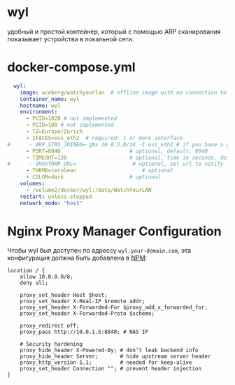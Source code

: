 # wyl
удобный и простой контейнер, который с помощью ARP сканирования показывает устройства в локальной сети.

# docker-compose.yml

```yml
  wyl:
    image: aceberg/watchyourlan  # offline image with no connection to internet
    container_name: wyl
    hostname: wyl
    environment:
      - PUID=1028 # not implemented
      - PGID=100 # not implemented
      - TZ=Europe/Zurich
      - IFACES=ovs_eth2  # required: 1 or more interface
#      - ARP_STRS_JOINED=-gNx 10.0.2.0/24 -I ovs_eth2 # if you have a guest network add it here
      - PORT=8840                      # optional, default: 8840
      - TIMEOUT=120                    # optional, time in seconds, default: 120
#      - SHOUTRRR_URL=                  # optional, set url to notify
      - THEME=cerulean                     # optional
      - COLOR=dark                     # optional
    volumes:
      - /volume2/docker/wyl:/data/WatchYourLAN
    restart: unless-stopped
    network_mode: "host"
```

# Nginx Proxy Manager Configuration
Чтобы wyl был доступен по адрессу ```wyl.your-domain.com```, эта конфигурация должна быть добавлена в [NPM](https://github.com/ageev/SmartHome/tree/master/docker/nginx-proxy-manager):

```nginx
location / {
    allow 10.0.0.0/8;
    deny all;

    proxy_set_header Host $host;
    proxy_set_header X-Real-IP $remote_addr;
    proxy_set_header X-Forwarded-For $proxy_add_x_forwarded_for;
    proxy_set_header X-Forwarded-Proto $scheme;

    proxy_redirect off;
    proxy_pass http://10.0.1.5:8840; # NAS IP

    # Security hardening
    proxy_hide_header X-Powered-By; # don’t leak backend info
    proxy_hide_header Server;       # hide upstream server header
    proxy_http_version 1.1;         # needed for keep-alive
    proxy_set_header Connection ""; # prevent header injection
}
```
